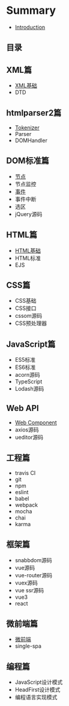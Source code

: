 # Summary

* [Introduction](README.md)

## 目录

## XML篇

* [XML基础](lib/xml/base.md)
* DTD

## htmlparser2篇

* [Tokenizer](lib/xml/tokenzier.md)
* Parser
* DOMHandler

## DOM标准篇

* [节点](lib/dom/node.md)
* 节点监控
* [事件](lib/dom/event.md)
* 事件中断
* 选区
* jQuery源码

## HTML篇

* [HTML基础](lib/dom/base.md)
* HTML标准
* EJS

## CSS篇

* CSS基础
* CSS接口
* cssom源码
* CSS预处理器

## JavaScript篇

* ES5标准
* ES6标准
* acorn源码
* TypeScript
* Lodash源码

## Web API

* [Web Component](lib/web-api/web-component.md)
* axios源码
* ueditor源码

## 工程篇

* travis CI
* git
* npm
* eslint
* babel
* webpack
* mocha
* chai
* karma

## 框架篇

* snabbdom源码
* vue源码
* vue-router源码
* vuex源码
* vue ssr源码
* vue3
* react

## 微前端篇

* [微前端](lib/micro-frontend/index.md)
* single-spa

## 编程篇

* JavaScript设计模式
* HeadFirst设计模式
* 编程语言实现模式
